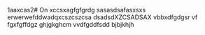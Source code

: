 1aaxcas2# On
xccsxagfgfgrdg
sasasdsafasxsxs
erwerwefddwadqxcszcszcsa
dsadsdXZCSADSAX
vbbxdfgdgsr
vf
fgxfgffdgz
ghjgkghcm
vvdfgddfsdd
bjbjkhjh
